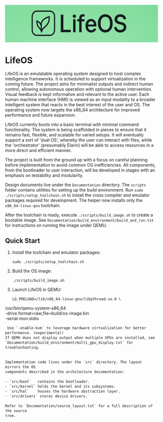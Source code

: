 ![LifeOS Logo](Assets/LifeOS_Full_Banner_Cropped.png)

# LifeOS

LifeOS is an emulatable operating system designed to host complex intelligence frameworks. It is scheduled to support virtualization in the coming future. The project aims for minimalist outputs and indirect human control, allowing autonomous operation with optional human intervention. Visual feedback is kept informative and relevant to the active user. Each human machine interface (HMI) is viewed as an input modality to a broader intelligent system that reacts in the best interest of the user and OS. The operating system now targets the x86_64 architecture for improved performance and future expansion.

LifeOS currently boots into a basic terminal with minimal command functionality. The system is being scaffolded in pieces to ensure that it remains fast, flexible, and scalable for varied setups. It will eventually support a sort of 'dual OS', whereby the user can interact with files, while the 'orchestrator' (presumably Elarin) will be able to access resources in a more direct and efficient manner.

The project is built from the ground up with a focus on careful planning before implementation to avoid common OS inefficiencies. All components, from the bootloader to user interaction, will be developed in stages with an emphasis on testability and modularity.

Design documents live under the `Documentation` directory. The `scripts` folder
contains utilities for setting up the build environment. Run
`sudo ./scripts/setup_toolchain.sh` to install the cross compiler and emulator
packages required for development. The helper now installs only the
`x86_64-linux-gnu` toolchain.

After the
toolchain is ready, execute
`./scripts/build_image.sh` to create a bootable image. See
`Documentation/build_environment/build_and_run.txt` for instructions on running
the image under QEMU.

## Quick Start

1. Install the toolchain and emulator packages:
   ```
   sudo ./scripts/setup_toolchain.sh
   ```
2. Build the OS image:
   ```
   ./scripts/build_image.sh
   ```
3. Launch LifeOS in QEMU:
   ```
   LD_PRELOAD=/lib/x86_64-linux-gnu/libpthread.so.0 \
/usr/bin/qemu-system-x86_64 \
  -drive format=raw,file=build/os-image.bin \
  -serial mon:stdio
  ```
   Use `-enable-kvm` to leverage hardware virtualization for better performance. (experimental)
If QEMU does not display output when multiple GPUs are installed, see 
`Documentation/build_environment/multi_gpu_display.txt` for troubleshooting.


Implementation code lives under the `src` directory. The layout mirrors the OS
components described in the architecture documentation:

- `src/boot`   contains the bootloader.
- `src/kernel` holds the kernel and its subsystems.
- `src/hal`    houses the hardware abstraction layer.
- `src/drivers` stores device drivers.

Refer to `Documentation/source_layout.txt` for a full description of the source
tree.
